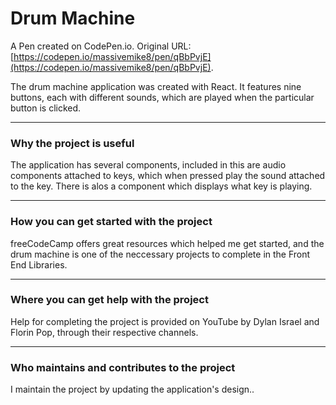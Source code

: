 # Drum Machine

A Pen created on CodePen.io. Original URL: [https://codepen.io/massivemike8/pen/qBbPvjE](https://codepen.io/massivemike8/pen/qBbPvjE).

The drum machine application was created with React. It features nine buttons, each with different sounds, which are played when the particular button is clicked.  
***
### Why the project is useful
The application has several components, included in this are audio components attached to keys, which when pressed play the sound attached to the key. There is alos a component which displays what key is playing. 
***
### How you can get started with the project
freeCodeCamp offers great resources which helped me get started, and the drum machine is one of the neccessary projects to complete in the Front End Libraries.
***
### Where you can get help with the project
Help for completing the project is provided on YouTube by Dylan Israel and Florin Pop, through their respective channels. 
***
### Who maintains and contributes to the project
I maintain the project by updating the application's design..

